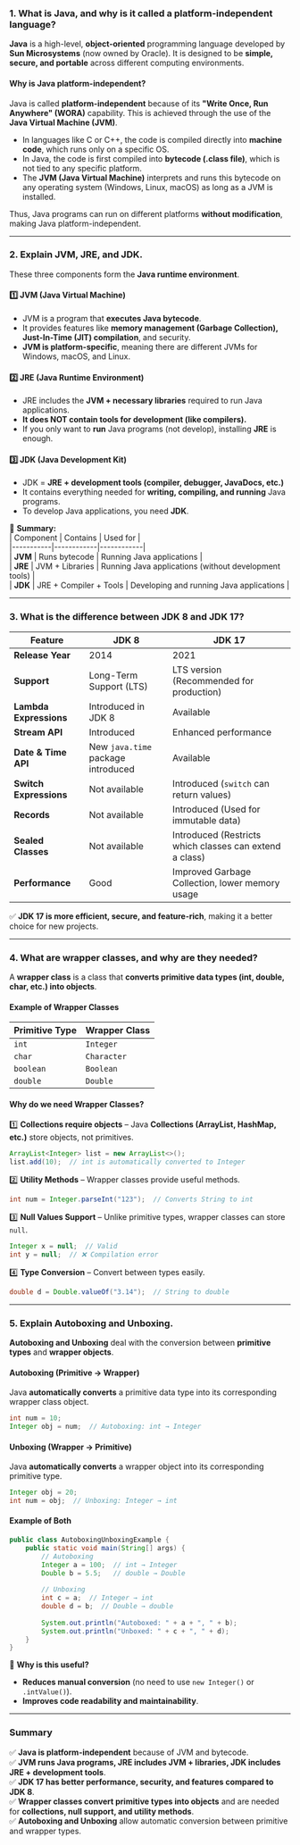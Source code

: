### **1. What is Java, and why is it called a platform-independent language?**  
**Java** is a high-level, **object-oriented** programming language developed by **Sun Microsystems** (now owned by Oracle). It is designed to be **simple, secure, and portable** across different computing environments.  

#### **Why is Java platform-independent?**  
Java is called **platform-independent** because of its **"Write Once, Run Anywhere" (WORA)** capability. This is achieved through the use of the **Java Virtual Machine (JVM)**.  

- In languages like C or C++, the code is compiled directly into **machine code**, which runs only on a specific OS.  
- In Java, the code is first compiled into **bytecode (.class file)**, which is not tied to any specific platform.  
- The **JVM (Java Virtual Machine)** interprets and runs this bytecode on any operating system (Windows, Linux, macOS) as long as a JVM is installed.  

Thus, Java programs can run on different platforms **without modification**, making Java platform-independent.  

---

### **2. Explain JVM, JRE, and JDK.**  
These three components form the **Java runtime environment**.  

#### **1️⃣ JVM (Java Virtual Machine)**  
- JVM is a program that **executes Java bytecode**.  
- It provides features like **memory management (Garbage Collection), Just-In-Time (JIT) compilation**, and security.  
- **JVM is platform-specific**, meaning there are different JVMs for Windows, macOS, and Linux.  

#### **2️⃣ JRE (Java Runtime Environment)**  
- JRE includes the **JVM + necessary libraries** required to run Java applications.  
- **It does NOT contain tools for development (like compilers).**  
- If you only want to **run** Java programs (not develop), installing **JRE** is enough.  

#### **3️⃣ JDK (Java Development Kit)**  
- JDK = **JRE + development tools (compiler, debugger, JavaDocs, etc.)**  
- It contains everything needed for **writing, compiling, and running** Java programs.  
- To develop Java applications, you need **JDK**.  

📌 **Summary:**  
| Component | Contains | Used for |  
|-----------|------------|------------|  
| **JVM** | Runs bytecode | Running Java applications |  
| **JRE** | JVM + Libraries | Running Java applications (without development tools) |  
| **JDK** | JRE + Compiler + Tools | Developing and running Java applications |  

---

### **3. What is the difference between JDK 8 and JDK 17?**  

| Feature | JDK 8 | JDK 17 |  
|---------|------|------|  
| **Release Year** | 2014 | 2021 |  
| **Support** | Long-Term Support (LTS) | LTS version (Recommended for production) |  
| **Lambda Expressions** | Introduced in JDK 8 | Available |  
| **Stream API** | Introduced | Enhanced performance |  
| **Date & Time API** | New `java.time` package introduced | Available |  
| **Switch Expressions** | Not available | Introduced (`switch` can return values) |  
| **Records** | Not available | Introduced (Used for immutable data) |  
| **Sealed Classes** | Not available | Introduced (Restricts which classes can extend a class) |  
| **Performance** | Good | Improved Garbage Collection, lower memory usage |  

✅ **JDK 17 is more efficient, secure, and feature-rich**, making it a better choice for new projects.  

---

### **4. What are wrapper classes, and why are they needed?**  

A **wrapper class** is a class that **converts primitive data types (int, double, char, etc.) into objects**.  

#### **Example of Wrapper Classes**  
| Primitive Type | Wrapper Class |  
|--------------|--------------|  
| `int` | `Integer` |  
| `char` | `Character` |  
| `boolean` | `Boolean` |  
| `double` | `Double` |  

#### **Why do we need Wrapper Classes?**  
1️⃣ **Collections require objects** – Java **Collections (ArrayList, HashMap, etc.)** store objects, not primitives.  
```java
ArrayList<Integer> list = new ArrayList<>();
list.add(10);  // int is automatically converted to Integer
```
2️⃣ **Utility Methods** – Wrapper classes provide useful methods.  
```java
int num = Integer.parseInt("123");  // Converts String to int
```
3️⃣ **Null Values Support** – Unlike primitive types, wrapper classes can store `null`.  
```java
Integer x = null;  // Valid
int y = null;  // ❌ Compilation error
```
4️⃣ **Type Conversion** – Convert between types easily.  
```java
double d = Double.valueOf("3.14");  // String to double
```

---

### **5. Explain Autoboxing and Unboxing.**  
**Autoboxing and Unboxing** deal with the conversion between **primitive types** and **wrapper objects**.  

#### **Autoboxing (Primitive → Wrapper)**  
Java **automatically converts** a primitive data type into its corresponding wrapper class object.  
```java
int num = 10;
Integer obj = num;  // Autoboxing: int → Integer
```

#### **Unboxing (Wrapper → Primitive)**  
Java **automatically converts** a wrapper object into its corresponding primitive type.  
```java
Integer obj = 20;
int num = obj;  // Unboxing: Integer → int
```

#### **Example of Both**
```java
public class AutoboxingUnboxingExample {
    public static void main(String[] args) {
        // Autoboxing
        Integer a = 100;  // int → Integer
        Double b = 5.5;   // double → Double
        
        // Unboxing
        int c = a;  // Integer → int
        double d = b;  // Double → double
        
        System.out.println("Autoboxed: " + a + ", " + b);
        System.out.println("Unboxed: " + c + ", " + d);
    }
}
```

📌 **Why is this useful?**  
- **Reduces manual conversion** (no need to use `new Integer()` or `.intValue()`).  
- **Improves code readability and maintainability**.  

---

### **Summary**  
✅ **Java is platform-independent** because of JVM and bytecode.  
✅ **JVM runs Java programs, JRE includes JVM + libraries, JDK includes JRE + development tools**.  
✅ **JDK 17 has better performance, security, and features compared to JDK 8**.  
✅ **Wrapper classes convert primitive types into objects** and are needed for **collections, null support, and utility methods**.  
✅ **Autoboxing and Unboxing** allow automatic conversion between primitive and wrapper types.  

